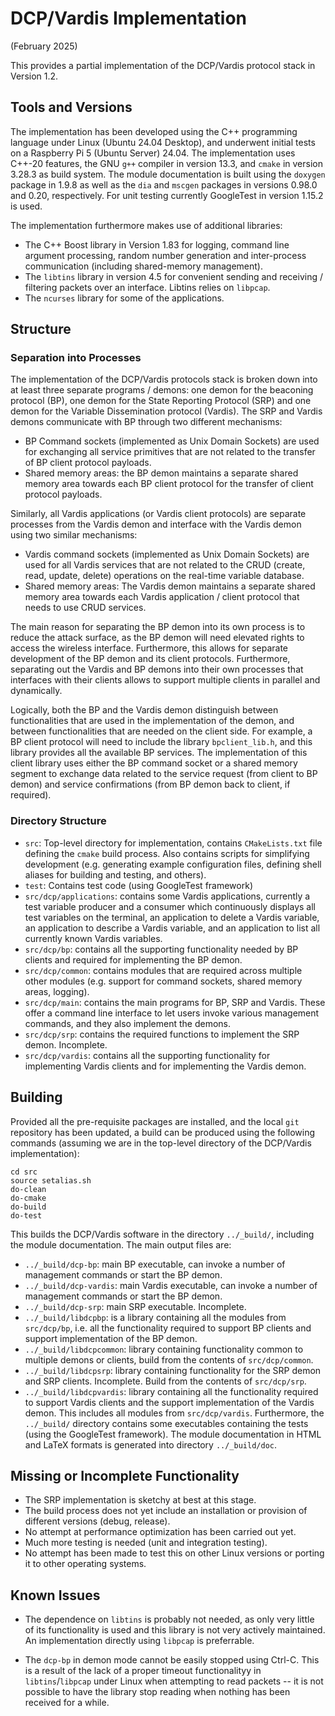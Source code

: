 # DCP/Vardis Implementation

(February 2025)

This provides a partial implementation of the DCP/Vardis protocol
stack in Version 1.2.


## Tools and Versions

The implementation has been developed using the C++ programming
language under Linux (Ubuntu 24.04 Desktop), and underwent initial
tests on a Raspberry Pi 5 (Ubuntu Server) 24.04. The implementation
uses C++-20 features, the GNU `g++` compiler in version 13.3, and
`cmake` in version 3.28.3 as build system. The module documentation is
built using the `doxygen` package in 1.9.8 as well as the `dia` and
`mscgen` packages in versions 0.98.0 and 0.20, respectively. For unit
testing currently GoogleTest in version 1.15.2 is used.

The implementation furthermore makes use of additional libraries:
- The C++ Boost library in Version 1.83 for logging, command line
  argument processing, random number generation and inter-process
  communication (including shared-memory management).
- The `libtins` library in version 4.5 for convenient sending and
  receiving / filtering packets over an interface. Libtins relies on
  `libpcap`.
- The `ncurses` library for some of the applications.

## Structure

### Separation into Processes

The implementation of the DCP/Vardis protocols stack is broken down
into at least three separate programs / demons: one demon for the
beaconing protocol (BP), one demon for the State Reporting Protocol
(SRP) and one demon for the Variable Dissemination protocol
(Vardis). The SRP and Vardis demons communicate with BP through two
different mechanisms:
- BP Command sockets (implemented as Unix Domain Sockets) are used for
  exchanging all service primitives that are not related to the
  transfer of BP client protocol payloads.
- Shared memory areas: the BP demon maintains a separate shared memory
  area towards each BP client protocol for the transfer of client
  protocol payloads.

Similarly, all Vardis applications (or Vardis client protocols) are
separate processes from the Vardis demon and interface with the Vardis
demon using two similar mechanisms:
- Vardis command sockets (implemented as Unix Domain Sockets) are used
  for all Vardis services that are not related to the CRUD (create,
  read, update, delete) operations on the real-time variable database.
- Shared memory areas: The Vardis demon maintains a separate shared
  memory area towards each Vardis application / client protocol that
  needs to use CRUD services.

The main reason for separating the BP demon into its own process is to
reduce the attack surface, as the BP demon will need elevated rights
to access the wireless interface. Furthermore, this allows for
separate development of the BP demon and its client
protocols. Furthermore, separating out the Vardis and BP demons into
their own processes that interfaces with their clients allows to
support multiple clients in parallel and dynamically.

Logically, both the BP and the Vardis demon distinguish between
functionalities that are used in the implementation of the demon, and
between functionalities that are needed on the client side. For
example, a BP client protocol will need to include the library
`bpclient_lib.h`, and this library provides all the available BP
services. The implementation of this client library uses either the BP
command socket or a shared memory segment to exchange data related to
the service request (from client to BP demon) and service
confirmations (from BP demon back to client, if required).



### Directory Structure

* `src`: Top-level directory for implementation, contains
  `CMakeLists.txt` file defining the `cmake` build process. Also
  contains scripts for simplifying development (e.g. generating
  example configuration files, defining shell aliases for building and
  testing, and others).
* `test`: Contains test code (using GoogleTest framework)
* `src/dcp/applications`: contains some Vardis applications, currently
  a test variable producer and a consumer which continuously displays
  all test variables on the terminal, an application to delete a Vardis
  variable, an application to describe a Vardis variable, and an
  application to list all currently known Vardis variables.
* `src/dcp/bp`: contains all the supporting functionality needed by BP
  clients and required for implementing the BP demon.
* `src/dcp/common`: contains modules that are required across multiple
  other modules (e.g. support for command sockets, shared memory
  areas, logging).
* `src/dcp/main`: contains the main programs for BP, SRP and
  Vardis. These offer a command line interface to let users invoke
  various management commands, and they also implement the demons.
* `src/dcp/srp`: contains the required functions to implement the SRP
  demon. Incomplete.
* `src/dcp/vardis`: contains all the supporting functionality for
  implementing Vardis clients and for implementing the Vardis demon.


## Building

Provided all the pre-requisite packages are installed, and the local
`git` repository has been updated, a build can be produced using the
following commands (assuming we are in the top-level directory of the
DCP/Vardis implementation):

``` shell
cd src
source setalias.sh
do-clean
do-cmake
do-build
do-test
```
This builds the DCP/Vardis software in the directory `../_build/`,
including the module documentation. The main output files are:
* `../_build/dcp-bp`: main BP executable, can invoke a number of
  management commands or start the BP demon.
* `../_build/dcp-vardis`: main Vardis executable, can invoke a number
  of management commands or start the BP demon.
* `../_build/dcp-srp`: main SRP executable. Incomplete.
* `../_build/libdcpbp`: is a library containing all the modules from
  `src/dcp/bp`, i.e. all the functionality required to support BP
  clients and support implementation of the BP demon.
* `../_build/libdcpcommon`: library containing functionality common to
  multiple demons or clients, build from the contents of
  `src/dcp/common`.
* `../_build/libdcpsrp`: library containing functionality for the SRP
  demon and SRP clients. Incomplete. Build from the contents of
  `src/dcp/srp`.
* `../_build/libdcpvardis`: library containing all the functionality
  required to support Vardis clients and the support implementation of
  the Vardis demon. This includes all modules from `src/dcp/vardis`. 
Furthermore, the `../_build/` directory contains some executables
containing the tests (using the GoogleTest framework). The module
documentation in HTML and LaTeX formats is generated into directory
`../_build/doc`.


## Missing or Incomplete Functionality

- The SRP implementation is sketchy at best at this stage.
- The build process does not yet include an installation or provision
  of different versions (debug, release).
- No attempt at performance optimization has been carried out yet.
- Much more testing is needed (unit and integration testing).
- No attempt has been made to test this on other Linux versions or
  porting it to other operating systems.


## Known Issues

- The dependence on `libtins` is probably not needed, as only very
  little of its functionality is used and this library is not very
  actively maintained. An implementation directly using `libpcap` is
  preferrable.

- The `dcp-bp` in demon mode cannot be easily stopped using
  Ctrl-C. This is a result of the lack of a proper timeout
  functionalityy in `libtins`/`libpcap` under Linux when attempting to
  read packets -- it is not possible to have the library stop reading
  when nothing has been received for a while.
